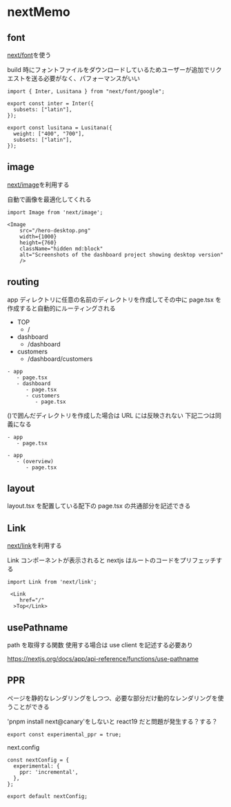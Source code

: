 # nextMemo

## font

[next/font](https://nextjs.org/docs/pages/building-your-application/optimizing/fonts)を使う

build 時にフォントファイルをダウンロードしているためユーザーが追加でリクエストを送る必要がなく、パフォーマンスがいい

```
import { Inter, Lusitana } from "next/font/google";

export const inter = Inter({
  subsets: ["latin"],
});

export const lusitana = Lusitana({
  weight: ["400", "700"],
  subsets: ["latin"],
});

```

## image

[next/image](https://nextjs.org/docs/pages/api-reference/components/image)を利用する

自動で画像を最適化してくれる

```
import Image from 'next/image';

<Image
    src="/hero-desktop.png"
    width={1000}
    height={760}
    className="hidden md:block"
    alt="Screenshots of the dashboard project showing desktop version"
    />
```

## routing

app ディレクトリに任意の名前のディレクトリを作成してその中に page.tsx を作成すると自動的にルーティングされる

- TOP
  - /
- dashboard
  - /dashboard
- customers
  - /dashboard/customers

```
- app
   - page.tsx
   - dashboard
      - page.tsx
      - customers
         - page.tsx

```

()で囲んだディレクトリを作成した場合は URL には反映されない
下記二つは同義になる

```
- app
   - page.tsx
```

```
- app
   - (overview)
      - page.tsx
```

## layout

layout.tsx を配置している配下の page.tsx の共通部分を記述できる

## Link

[next/link](https://nextjs-ja-translation-docs.vercel.app/docs/api-reference/next/link)を利用する

Link コンポーネントが表示されると nextjs はルートのコードをプリフェッチする

```
import Link from 'next/link';

 <Link
    href="/"
  >Top</Link>
```

## usePathname

path を取得する関数
使用する場合は use client を記述する必要あり

https://nextjs.org/docs/app/api-reference/functions/use-pathname

## PPR

ページを静的なレンダリングをしつつ、必要な部分だけ動的なレンダリングを使うことができる

'pnpm install next@canary'をしないと react19 だと問題が発生する？する？

```
export const experimental_ppr = true;
```

next.config

```
const nextConfig = {
  experimental: {
    ppr: 'incremental',
  },
};

export default nextConfig;
```
